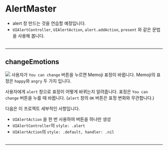 # AlertMaster
* alert 창 만드는 것을 연습할 예정입니다. 
* `UIAlertController`, `UIAlertAction`, `alert.addAction`, `present` 와 같은 문법을 사용해 봅니다.
<br/><br/>
---
## changeEmotions
![](https://miro.medium.com/max/2000/1*pZb_vlkGrjkAlYqMpvWR_Q.png)
사용자가  `You can change` 버튼을 누르면 Memoji 표정이 바뀝니다. Memoji의 표정은 `happy`와 `angry` 두 가지 입니다.

사용자에게 `alert` 창으로 표정이 어떻게 바뀌는지 알려줍니다. 표정은 `You can change` 버튼을 누를 때 바뀝니다. (`alert` 창의 `OK` 버튼은 표정 변화와 무관합니다.)

다음은 이 프로젝트 세부적인 사항입니다.
* `UIAlertAction` 을 한 번 사용하여 버튼을 하나만 생성
* `UIAlertController`의 `style: .alert`
* `UIAlertAction`의 `style: .default, handler: .nil` 
<br/><br/>
---
